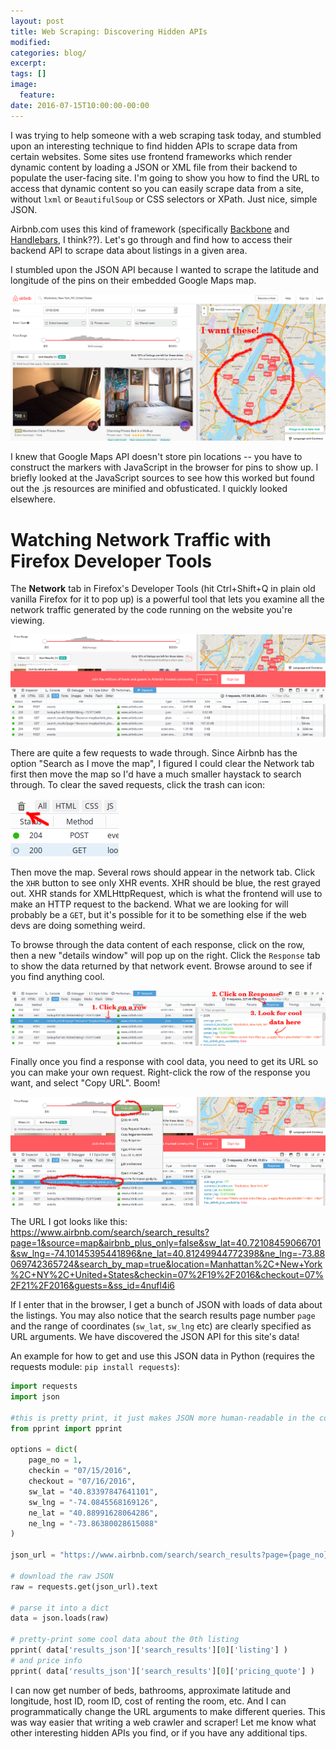 ```yaml
---
layout: post
title: Web Scraping: Discovering Hidden APIs
modified:
categories: blog/
excerpt:
tags: []
image:
  feature:
date: 2016-07-15T10:00:00-00:00
---
```


I was trying to help someone with a web scraping task today, and stumbled upon an interesting technique to find hidden APIs to scrape data from certain websites. Some sites use frontend frameworks which render dynamic content by loading a JSON or XML file from their backend to populate the user-facing site. I'm going to show you how to find the URL to access that dynamic content so you can easily scrape data from a site, without `lxml` or `BeautifulSoup` or CSS selectors or XPath. Just nice, simple JSON.

Airbnb.com uses this kind of framework (specifically [Backbone](http://backbonejs.org/) and [Handlebars](http://handlebarsjs.com/), I think??). Let's go through and find how to access their backend API to scrape data about listings in a given area.

I stumbled upon the JSON API because I wanted to scrape the latitude and longitude of the pins on their embedded Google Maps map.

![I want these pin locations!](../../images/airbnb_map_highlight.png)

I knew that Google Maps API doesn't store pin locations -- you have to construct the markers with JavaScript in the browser for pins to show up. I briefly looked at the JavaScript sources to see how this worked but found out the .js resources are minified and obfusticated. I quickly looked elsewhere.

# Watching Network Traffic with Firefox Developer Tools

The **Network** tab in Firefox's Developer Tools (hit Ctrl+Shift+Q in plain old vanilla Firefox for it to pop up) is a powerful tool that lets you examine all the network traffic generated by the code running on the website you're viewing.

![Firefox Developer Tools - Network tab](../../images/airbnb_network_tab.png)

There are quite a few requests to wade through. Since Airbnb has the option "Search as I move the map", I figured I could clear the Network tab first then move the map so I'd have a much smaller haystack to search through. To clear the saved requests, click the trash can icon:

![trash can icon](../../images/firefox_network_trashcan.png)

Then move the map. Several rows should appear in the network tab. Click the `XHR` button to see only XHR events. XHR should be blue, the rest grayed out. XHR stands for XMLHttpRequest, which is what the frontend will use to make an HTTP request to the backend. What we are looking for will probably be a `GET`, but it's possible for it to be something else if the web devs are doing something weird.

To browse through the data content of each response, click on the row, then a new "details window" will pop up on the right. Click the `Response` tab to show the data returned by that network event. Browse around to see if you find anything cool.

![Looking at the response data](../../images/airbnb_response_details.png)

Finally once you find a response with cool data, you need to get its URL so you can make your own request. Right-click the row of the response you want, and select "Copy URL". Boom!

![Copying URL](../../images/airbnb_copying_url.png)

The URL I got looks like this: https://www.airbnb.com/search/search_results?page=1&source=map&airbnb_plus_only=false&sw_lat=40.72108459066701&sw_lng=-74.10145395441896&ne_lat=40.81249944772398&ne_lng=-73.88069742365724&search_by_map=true&location=Manhattan%2C+New+York%2C+NY%2C+United+States&checkin=07%2F19%2F2016&checkout=07%2F21%2F2016&guests=&ss_id=4nufl4i6

If I enter that in the browser, I get a bunch of JSON with loads of data about the listings. You may also notice that the search results page number `page` and the range of coordinates (`sw_lat`, `sw_lng` etc) are clearly specified as URL arguments. We have discovered the JSON API for this site's data!

An example for how to get and use this JSON data in Python (requires the requests module: `pip install requests`):

``` python
import requests
import json

#this is pretty print, it just makes JSON more human-readable in the console:
from pprint import pprint

options = dict(
    page_no = 1,
    checkin = "07/15/2016",
    checkout = "07/16/2016",
    sw_lat = "40.83397847641101",
    sw_lng = "-74.0845568169126",
    ne_lat = "40.88991628064286",
    ne_lng = "-73.86380028615088"
)

json_url = "https://www.airbnb.com/search/search_results?page={page_no}&source=map&airbnb_plus_only=false&sw_lat={sw_lat}&sw_lng={sw_lng}&ne_lat={ne_lat}&ne_lng={ne_lng}&search_by_map=true&location=Manhattan,+New+York,+NY,+United+States&checkin={checkin}&checkout={checkout}&guests=1".format(**options)

# download the raw JSON
raw = requests.get(json_url).text

# parse it into a dict
data = json.loads(raw)

# pretty-print some cool data about the 0th listing
pprint( data['results_json']['search_results'][0]['listing'] )
# and price info
pprint( data['results_json']['search_results'][0]['pricing_quote'] )
```

I can now get number of beds, bathrooms, approximate latitude and longitude, host ID, room ID, cost of renting the room, etc. And I can programmatically change the URL arguments to make different queries. This was way easier that writing a web crawler and scraper! Let me know what other interesting hidden APIs you find, or if you have any additional tips.
